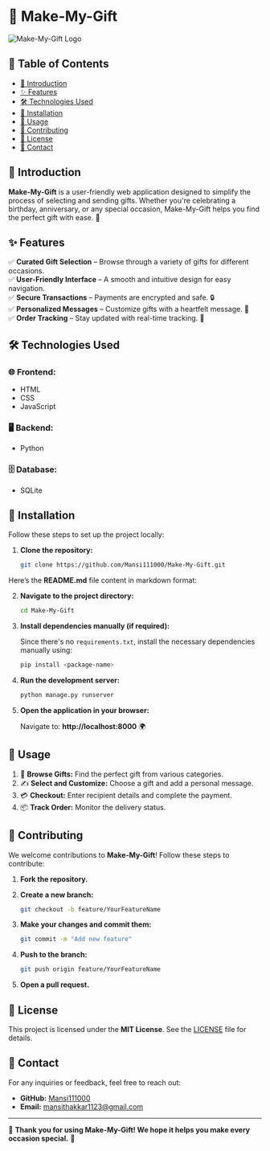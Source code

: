 # 🎁 Make-My-Gift  

![Make-My-Gift Logo](media/photos/logo.png)  

## 📌 Table of Contents  

- [📖 Introduction](#-introduction)  
- [✨ Features](#-features)  
- [🛠️ Technologies Used](#-technologies-used)  
- [🚀 Installation](#-installation)  
- [📝 Usage](#-usage)  
- [🤝 Contributing](#-contributing)  
- [📜 License](#-license)  
- [📧 Contact](#-contact)  

## 📖 Introduction  

**Make-My-Gift** is a user-friendly web application designed to simplify the process of selecting and sending gifts. Whether you're celebrating a birthday, anniversary, or any special occasion, Make-My-Gift helps you find the perfect gift with ease. 🎉  

## ✨ Features  

✅ **Curated Gift Selection** – Browse through a variety of gifts for different occasions.  
✅ **User-Friendly Interface** – A smooth and intuitive design for easy navigation.  
✅ **Secure Transactions** – Payments are encrypted and safe. 🔒  
✅ **Personalized Messages** – Customize gifts with a heartfelt message. 💌  
✅ **Order Tracking** – Stay updated with real-time tracking. 🚚  

## 🛠️ Technologies Used  

### 🌐 Frontend:  
- HTML  
- CSS  
- JavaScript  

### 🖥️ Backend:  
- Python  

### 🗄️ Database:  
- SQLite  

## 🚀 Installation  

Follow these steps to set up the project locally:  

1. **Clone the repository:**  

   ```bash
   git clone https://github.com/Mansi111000/Make-My-Gift.git

Here’s the **README.md** file content in markdown format:  


2. **Navigate to the project directory:**  

   ```bash
   cd Make-My-Gift
   ```  

3. **Install dependencies manually (if required):**  

   Since there's no `requirements.txt`, install the necessary dependencies manually using:  

   ```bash
   pip install <package-name>
   ```  

4. **Run the development server:**  

   ```bash
   python manage.py runserver
   ```  

5. **Open the application in your browser:**  

   Navigate to: **http://localhost:8000** 🌍  

## 📝 Usage  

1. 🎁 **Browse Gifts:** Find the perfect gift from various categories.  
2. ✍️ **Select and Customize:** Choose a gift and add a personal message.  
3. 💳 **Checkout:** Enter recipient details and complete the payment.  
4. 📦 **Track Order:** Monitor the delivery status.  

## 🤝 Contributing  

We welcome contributions to **Make-My-Gift**! Follow these steps to contribute:  

1. **Fork the repository.**  
2. **Create a new branch:**  

   ```bash
   git checkout -b feature/YourFeatureName
   ```  

3. **Make your changes and commit them:**  

   ```bash
   git commit -m "Add new feature"
   ```  

4. **Push to the branch:**  

   ```bash
   git push origin feature/YourFeatureName
   ```  

5. **Open a pull request.**  

## 📜 License  

This project is licensed under the **MIT License**. See the [LICENSE](LICENSE) file for details.  

## 📧 Contact  

For any inquiries or feedback, feel free to reach out:  

- **GitHub:** [Mansi111000](https://github.com/Mansi111000)  
- **Email:** [mansithakkar1123@gmail.com](mailto:mansi@example.com) 

---

🎊 **Thank you for using Make-My-Gift! We hope it helps you make every occasion special.** 🎊  
```




